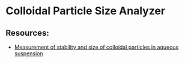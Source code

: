 # Colloidal Particle Size Analyzer

## Resources:

- [Measurement of stability and size of colloidal
particles in aqueous suspension
](https://uu.diva-portal.org/smash/get/diva2:1356884/FULLTEXT01.pdf)
